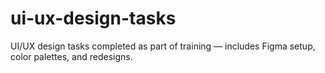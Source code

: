 # ui-ux-design-tasks
UI/UX design tasks completed as part of training — includes Figma setup, color palettes, and redesigns.

